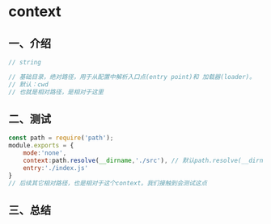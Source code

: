 # context

## 一、介绍

```js
// string

// 基础目录，绝对路径，用于从配置中解析入口点(entry point)和 加载器(loader)。
// 默认：cwd
// 也就是相对路径，是相对于这里
```
## 二、测试

```js
const path = require('path');
module.exports = {
    mode:'none',
    context:path.resolve(__dirname,'./src'), // 默认path.resolve(__dirname)
    entry:'./index.js'
}
// 后续其它相对路径，也是相对于这个context。我们接触到会测试这点
```
## 三、总结